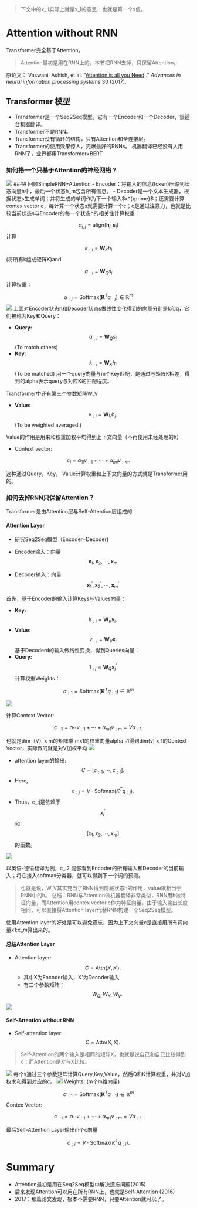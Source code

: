 >下文中的x_:i实际上就是x_1的意思，也就是第一个x值。
# Attention without RNN
Transformer完全基于Attention。
>Attention最初是用在RNN上的，本节把RNN去掉，只保留Attention。

原论文：
Vaswani, Ashish, et al. "[Attention is all you Need](https://proceedings.neurips.cc/paper/2017/hash/3f5ee243547dee91fbd053c1c4a845aa-Abstract.html) ." _Advances in neural information processing systems_ 30 (2017).

## Transformer 模型
- Transformer是一个Seq2Seq模型。它有一个Encoder和一个Decoder，很适合机器翻译。
- Transformer不是RNN。
- Transformer没有循环的结构，只有Attention和全连接层。
- Transformer的使用效果惊人，完爆最好的RNNs。
机器翻译已经没有人用RNN了，业界都用Transformer+BERT

### 如何搭一个只基于Attention的神经网络？
<img src="imgs/Pasted image 20250414173225.png">
#### 回顾SimpleRNN+Attention
- Encoder：将输入的信息(token)压缩到状态向量h中，最后一个状态h_m包含所有信息。
- Decoder是一个文本生成器，根据状态s生成单词；并将生成的单词作为下一个输入$x^{\prime}$；还需要计算contex vector c，每计算一个状态s就需要计算一个c；c是通过注意力，也就是比较当前状态s与Encoder的每一个状态h的相关性计算权重：

$$\alpha_{i,j}=\mathrm{align}(\mathbf{h}_i,\mathbf{s}_j)$$
计算

$$k_{:i}=\mathbf{W}_Kh_i$$ 
(将所有k组成矩阵K)and 

$$q_{:i}=\mathbf{W}_Qs_j$$

计算权重：

$$\alpha_{:j}=\mathrm{Softmax}(\mathbf{K}^Tq_{:j})\in\mathbb{R}^m$$
<img src="imgs/Pasted image 20250416154125.png">
上面对Encoder状态h和Decoder状态s做线性变化得到的向量分别是k和q，它们被称为Key和Query：
- **Query:** $$q_{:i}=\mathbf{W}_Qs_j$$
(To match others)
- **Key:** $$k_{:i}=\mathbf{W}_Kh_i$$ 
(To be matched)
用一个query向量与m个Key匹配，是通过与矩阵K相差，得到的alpha表示query与对应K的匹配程度。

Transformer中还有第三个参数矩阵W_V
- **Value:** $$v_{:i}=\mathbf{W}_Vh_j.$$ 
(To be weighted averaged.)

Value的作用是用来和权重加权平均得到上下文向量（不再使用未经处理的h）
- Context vector:

$$c_j=\alpha_{1j}v_{:1}+\cdots+\alpha_{mj}v_{:m}.$$

这种通过Query，Key， Value计算权重和上下文向量的方式就是Transformer用的。

### 如何去掉RNN只保留Attention？
Transformer是由Attention层与Self-Attention层组成的

#### Attention Layer
- 研究Seq2Seq模型（Encoder+Decoder)
- Encoder输入：向量$$\mathbf{x}_1,\mathbf{x}_2, \cdots, \mathbf{x}_m$$

- Decoder输入：向量 $$\mathbf{x}_1^{\prime},\mathbf{x}_2^{\prime}, \cdots, \mathbf{x}_m^{\prime}$$

首先，基于Encoder的输入计算Keys与Values向量：
- **Key:** $$k_{:i}=\mathbf{W}_K\mathbf{x}_i.$$
- **Value**: $$v_{:i}=\mathbf{W}_V\mathbf{x}_i$$
基于Decoderd的输入做线性变换，得到Queries向量：
- **Query:** $$1_{:j}=\mathbf{W}_Q\mathbf{x}^{\prime}_j$$
计算权重Weights：

$$\alpha_{:1}=\mathrm{Softmax}(\mathbf{K}^Tq_{:1})\in\mathbb{R}^m$$

<img src="imgs/Pasted image 20250416161318.png">

计算Context Vector:

$$c_{:1}=\alpha_{11}v_{:1}+\cdots+\alpha_{m1}v_{:m}=V\alpha_{:1}.$$

也就是dim（V）x m的矩阵乘 mx1的权重向量alpha_:1得到dim(v) x 1的Context Vector，实际做的就是对V加权平均
<img src="imgs/Pasted image 20250416161401.png">
- attention layer的输出: $$C=[c_{:1},\cdots,c_{:t}].$$
- Here,$$c_{:j}=V\cdot\mathrm{Softmax}(K^Tq_{:j}).$$
- Thus，c_:j是依赖于$$x^{\prime}_j$$和$$[x_1,x_2,\cdots,x_m]$$的函数。
<img src="imgs/Pasted image 20250416162919.png">

以英语-德语翻译为例，c_:2 能够看到Encoder的所有输入和Decoder的当前输入；将它接入softmax分类器，就可以得到下一个词的预测。

>也就是说，W_V其实充当了RNN得到隐藏状态h的作用，value就相当于RNN中的h。
>总结：RNN与Attention做机器翻译非常类似，RNN用h做特征向量，而Attention用contex vector c作为特征向量。由于输入输出长度相同，可以直接将Attention layer代替RNN构建一个Seq2Seq模型。

使用Attention layer的好处是可以避免遗忘，因为上下文向量c是直接用所有词向量x1:x_m算出来的。
#### 总结Attention Layer
- Attention layer: $$C=\mathrm{Attn}(X,X^{\prime}).$$
	- 其中X为Encoder输入，X'为Decoder输入
	- 有三个参数矩阵：$$W_Q,W_K,W_V.$$
<img src="imgs/Pasted image 20250416163957.png">

#### Self-Attention without RNN
- Self-attention layer: $$C=\mathrm{Attn(X,X)}.$$
>Self-Attention的两个输入是相同的矩阵X，也就是说自己和自己比较得到c；而Attention是X‘与X比较。


<img src="imgs/Pasted image 20250416164422.png">
每个x通过三个参数矩阵计算Query,Key,Value，然后Q和K计算权重，并对V加权求和得到对应的c。
<img src="imgs/Pasted image 20250416164912.png">
Weights: (m个m维向量)

$$\alpha_{:1}=\mathrm{Softmax}(\mathbf{K}^Tq_{:1})\in\mathbb{R}^m$$
Contex Vector: 

$$c_{:1}=\alpha_{11}v_{:1}+\cdots+\alpha_{m1}v_{:m}=V\alpha_{:1}.$$

最后Self-Attention Layer输出m个c向量

$$c_{:j}=V\cdot\mathrm{Softmax}(K^Tq_{:j}).$$

# Summary
- Attention最初是用在Seq2Seq模型中解决遗忘问题(2015)
- 后来发现Attention可以用在所有RNN上，也就是Self-Attention (2016)
- 2017：那篇论文发现，根本不需要RNN，只要Attention就可以了。